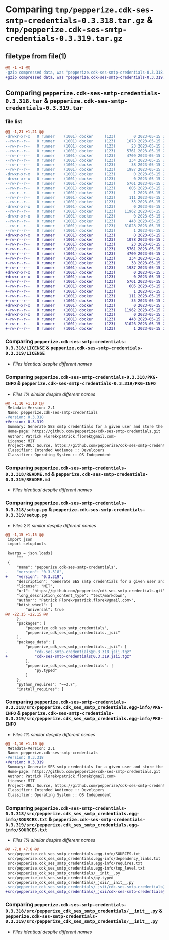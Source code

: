 # Comparing `tmp/pepperize.cdk-ses-smtp-credentials-0.3.318.tar.gz` & `tmp/pepperize.cdk-ses-smtp-credentials-0.3.319.tar.gz`

## filetype from file(1)

```diff
@@ -1 +1 @@
-gzip compressed data, was "pepperize.cdk-ses-smtp-credentials-0.3.318.tar", last modified: Mon May 15 23:11:17 2023, max compression
+gzip compressed data, was "pepperize.cdk-ses-smtp-credentials-0.3.319.tar", last modified: Mon May 15 23:15:43 2023, max compression
```

## Comparing `pepperize.cdk-ses-smtp-credentials-0.3.318.tar` & `pepperize.cdk-ses-smtp-credentials-0.3.319.tar`

### file list

```diff
@@ -1,21 +1,21 @@
-drwxr-xr-x   0 runner    (1001) docker     (123)        0 2023-05-15 23:11:17.058762 pepperize.cdk-ses-smtp-credentials-0.3.318/
--rw-r--r--   0 runner    (1001) docker     (123)     1078 2023-05-15 23:11:05.000000 pepperize.cdk-ses-smtp-credentials-0.3.318/LICENSE
--rw-r--r--   0 runner    (1001) docker     (123)       23 2023-05-15 23:11:05.000000 pepperize.cdk-ses-smtp-credentials-0.3.318/MANIFEST.in
--rw-r--r--   0 runner    (1001) docker     (123)     5761 2023-05-15 23:11:17.058762 pepperize.cdk-ses-smtp-credentials-0.3.318/PKG-INFO
--rw-r--r--   0 runner    (1001) docker     (123)     4709 2023-05-15 23:11:05.000000 pepperize.cdk-ses-smtp-credentials-0.3.318/README.md
--rw-r--r--   0 runner    (1001) docker     (123)      234 2023-05-15 23:11:05.000000 pepperize.cdk-ses-smtp-credentials-0.3.318/pyproject.toml
--rw-r--r--   0 runner    (1001) docker     (123)       38 2023-05-15 23:11:17.058762 pepperize.cdk-ses-smtp-credentials-0.3.318/setup.cfg
--rw-r--r--   0 runner    (1001) docker     (123)     1987 2023-05-15 23:11:05.000000 pepperize.cdk-ses-smtp-credentials-0.3.318/setup.py
-drwxr-xr-x   0 runner    (1001) docker     (123)        0 2023-05-15 23:11:17.054762 pepperize.cdk-ses-smtp-credentials-0.3.318/src/
-drwxr-xr-x   0 runner    (1001) docker     (123)        0 2023-05-15 23:11:17.058762 pepperize.cdk-ses-smtp-credentials-0.3.318/src/pepperize.cdk_ses_smtp_credentials.egg-info/
--rw-r--r--   0 runner    (1001) docker     (123)     5761 2023-05-15 23:11:17.000000 pepperize.cdk-ses-smtp-credentials-0.3.318/src/pepperize.cdk_ses_smtp_credentials.egg-info/PKG-INFO
--rw-r--r--   0 runner    (1001) docker     (123)      605 2023-05-15 23:11:17.000000 pepperize.cdk-ses-smtp-credentials-0.3.318/src/pepperize.cdk_ses_smtp_credentials.egg-info/SOURCES.txt
--rw-r--r--   0 runner    (1001) docker     (123)        1 2023-05-15 23:11:17.000000 pepperize.cdk-ses-smtp-credentials-0.3.318/src/pepperize.cdk_ses_smtp_credentials.egg-info/dependency_links.txt
--rw-r--r--   0 runner    (1001) docker     (123)      111 2023-05-15 23:11:17.000000 pepperize.cdk-ses-smtp-credentials-0.3.318/src/pepperize.cdk_ses_smtp_credentials.egg-info/requires.txt
--rw-r--r--   0 runner    (1001) docker     (123)       35 2023-05-15 23:11:17.000000 pepperize.cdk-ses-smtp-credentials-0.3.318/src/pepperize.cdk_ses_smtp_credentials.egg-info/top_level.txt
-drwxr-xr-x   0 runner    (1001) docker     (123)        0 2023-05-15 23:11:17.058762 pepperize.cdk-ses-smtp-credentials-0.3.318/src/pepperize_cdk_ses_smtp_credentials/
--rw-r--r--   0 runner    (1001) docker     (123)    11962 2023-05-15 23:11:05.000000 pepperize.cdk-ses-smtp-credentials-0.3.318/src/pepperize_cdk_ses_smtp_credentials/__init__.py
-drwxr-xr-x   0 runner    (1001) docker     (123)        0 2023-05-15 23:11:17.058762 pepperize.cdk-ses-smtp-credentials-0.3.318/src/pepperize_cdk_ses_smtp_credentials/_jsii/
--rw-r--r--   0 runner    (1001) docker     (123)      443 2023-05-15 23:11:05.000000 pepperize.cdk-ses-smtp-credentials-0.3.318/src/pepperize_cdk_ses_smtp_credentials/_jsii/__init__.py
--rw-r--r--   0 runner    (1001) docker     (123)    31028 2023-05-15 23:11:05.000000 pepperize.cdk-ses-smtp-credentials-0.3.318/src/pepperize_cdk_ses_smtp_credentials/_jsii/cdk-ses-smtp-credentials@0.3.318.jsii.tgz
--rw-r--r--   0 runner    (1001) docker     (123)        1 2023-05-15 23:11:05.000000 pepperize.cdk-ses-smtp-credentials-0.3.318/src/pepperize_cdk_ses_smtp_credentials/py.typed
+drwxr-xr-x   0 runner    (1001) docker     (123)        0 2023-05-15 23:15:43.581399 pepperize.cdk-ses-smtp-credentials-0.3.319/
+-rw-r--r--   0 runner    (1001) docker     (123)     1078 2023-05-15 23:15:32.000000 pepperize.cdk-ses-smtp-credentials-0.3.319/LICENSE
+-rw-r--r--   0 runner    (1001) docker     (123)       23 2023-05-15 23:15:32.000000 pepperize.cdk-ses-smtp-credentials-0.3.319/MANIFEST.in
+-rw-r--r--   0 runner    (1001) docker     (123)     5761 2023-05-15 23:15:43.577399 pepperize.cdk-ses-smtp-credentials-0.3.319/PKG-INFO
+-rw-r--r--   0 runner    (1001) docker     (123)     4709 2023-05-15 23:15:32.000000 pepperize.cdk-ses-smtp-credentials-0.3.319/README.md
+-rw-r--r--   0 runner    (1001) docker     (123)      234 2023-05-15 23:15:32.000000 pepperize.cdk-ses-smtp-credentials-0.3.319/pyproject.toml
+-rw-r--r--   0 runner    (1001) docker     (123)       38 2023-05-15 23:15:43.581399 pepperize.cdk-ses-smtp-credentials-0.3.319/setup.cfg
+-rw-r--r--   0 runner    (1001) docker     (123)     1987 2023-05-15 23:15:32.000000 pepperize.cdk-ses-smtp-credentials-0.3.319/setup.py
+drwxr-xr-x   0 runner    (1001) docker     (123)        0 2023-05-15 23:15:43.577399 pepperize.cdk-ses-smtp-credentials-0.3.319/src/
+drwxr-xr-x   0 runner    (1001) docker     (123)        0 2023-05-15 23:15:43.577399 pepperize.cdk-ses-smtp-credentials-0.3.319/src/pepperize.cdk_ses_smtp_credentials.egg-info/
+-rw-r--r--   0 runner    (1001) docker     (123)     5761 2023-05-15 23:15:43.000000 pepperize.cdk-ses-smtp-credentials-0.3.319/src/pepperize.cdk_ses_smtp_credentials.egg-info/PKG-INFO
+-rw-r--r--   0 runner    (1001) docker     (123)      605 2023-05-15 23:15:43.000000 pepperize.cdk-ses-smtp-credentials-0.3.319/src/pepperize.cdk_ses_smtp_credentials.egg-info/SOURCES.txt
+-rw-r--r--   0 runner    (1001) docker     (123)        1 2023-05-15 23:15:43.000000 pepperize.cdk-ses-smtp-credentials-0.3.319/src/pepperize.cdk_ses_smtp_credentials.egg-info/dependency_links.txt
+-rw-r--r--   0 runner    (1001) docker     (123)      111 2023-05-15 23:15:43.000000 pepperize.cdk-ses-smtp-credentials-0.3.319/src/pepperize.cdk_ses_smtp_credentials.egg-info/requires.txt
+-rw-r--r--   0 runner    (1001) docker     (123)       35 2023-05-15 23:15:43.000000 pepperize.cdk-ses-smtp-credentials-0.3.319/src/pepperize.cdk_ses_smtp_credentials.egg-info/top_level.txt
+drwxr-xr-x   0 runner    (1001) docker     (123)        0 2023-05-15 23:15:43.577399 pepperize.cdk-ses-smtp-credentials-0.3.319/src/pepperize_cdk_ses_smtp_credentials/
+-rw-r--r--   0 runner    (1001) docker     (123)    11962 2023-05-15 23:15:32.000000 pepperize.cdk-ses-smtp-credentials-0.3.319/src/pepperize_cdk_ses_smtp_credentials/__init__.py
+drwxr-xr-x   0 runner    (1001) docker     (123)        0 2023-05-15 23:15:43.577399 pepperize.cdk-ses-smtp-credentials-0.3.319/src/pepperize_cdk_ses_smtp_credentials/_jsii/
+-rw-r--r--   0 runner    (1001) docker     (123)      443 2023-05-15 23:15:32.000000 pepperize.cdk-ses-smtp-credentials-0.3.319/src/pepperize_cdk_ses_smtp_credentials/_jsii/__init__.py
+-rw-r--r--   0 runner    (1001) docker     (123)    31026 2023-05-15 23:15:32.000000 pepperize.cdk-ses-smtp-credentials-0.3.319/src/pepperize_cdk_ses_smtp_credentials/_jsii/cdk-ses-smtp-credentials@0.3.319.jsii.tgz
+-rw-r--r--   0 runner    (1001) docker     (123)        1 2023-05-15 23:15:32.000000 pepperize.cdk-ses-smtp-credentials-0.3.319/src/pepperize_cdk_ses_smtp_credentials/py.typed
```

### Comparing `pepperize.cdk-ses-smtp-credentials-0.3.318/LICENSE` & `pepperize.cdk-ses-smtp-credentials-0.3.319/LICENSE`

 * *Files identical despite different names*

### Comparing `pepperize.cdk-ses-smtp-credentials-0.3.318/PKG-INFO` & `pepperize.cdk-ses-smtp-credentials-0.3.319/PKG-INFO`

 * *Files 1% similar despite different names*

```diff
@@ -1,10 +1,10 @@
 Metadata-Version: 2.1
 Name: pepperize.cdk-ses-smtp-credentials
-Version: 0.3.318
+Version: 0.3.319
 Summary: Generate SES smtp credentials for a given user and store the credentials in a SecretsManager Secret.
 Home-page: https://github.com/pepperize/cdk-ses-smtp-credentials.git
 Author: Patrick Florek<patrick.florek@gmail.com>
 License: MIT
 Project-URL: Source, https://github.com/pepperize/cdk-ses-smtp-credentials.git
 Classifier: Intended Audience :: Developers
 Classifier: Operating System :: OS Independent
```

### Comparing `pepperize.cdk-ses-smtp-credentials-0.3.318/README.md` & `pepperize.cdk-ses-smtp-credentials-0.3.319/README.md`

 * *Files identical despite different names*

### Comparing `pepperize.cdk-ses-smtp-credentials-0.3.318/setup.py` & `pepperize.cdk-ses-smtp-credentials-0.3.319/setup.py`

 * *Files 2% similar despite different names*

```diff
@@ -1,15 +1,15 @@
 import json
 import setuptools
 
 kwargs = json.loads(
     """
 {
     "name": "pepperize.cdk-ses-smtp-credentials",
-    "version": "0.3.318",
+    "version": "0.3.319",
     "description": "Generate SES smtp credentials for a given user and store the credentials in a SecretsManager Secret.",
     "license": "MIT",
     "url": "https://github.com/pepperize/cdk-ses-smtp-credentials.git",
     "long_description_content_type": "text/markdown",
     "author": "Patrick Florek<patrick.florek@gmail.com>",
     "bdist_wheel": {
         "universal": true
@@ -22,15 +22,15 @@
     },
     "packages": [
         "pepperize_cdk_ses_smtp_credentials",
         "pepperize_cdk_ses_smtp_credentials._jsii"
     ],
     "package_data": {
         "pepperize_cdk_ses_smtp_credentials._jsii": [
-            "cdk-ses-smtp-credentials@0.3.318.jsii.tgz"
+            "cdk-ses-smtp-credentials@0.3.319.jsii.tgz"
         ],
         "pepperize_cdk_ses_smtp_credentials": [
             "py.typed"
         ]
     },
     "python_requires": "~=3.7",
     "install_requires": [
```

### Comparing `pepperize.cdk-ses-smtp-credentials-0.3.318/src/pepperize.cdk_ses_smtp_credentials.egg-info/PKG-INFO` & `pepperize.cdk-ses-smtp-credentials-0.3.319/src/pepperize.cdk_ses_smtp_credentials.egg-info/PKG-INFO`

 * *Files 1% similar despite different names*

```diff
@@ -1,10 +1,10 @@
 Metadata-Version: 2.1
 Name: pepperize.cdk-ses-smtp-credentials
-Version: 0.3.318
+Version: 0.3.319
 Summary: Generate SES smtp credentials for a given user and store the credentials in a SecretsManager Secret.
 Home-page: https://github.com/pepperize/cdk-ses-smtp-credentials.git
 Author: Patrick Florek<patrick.florek@gmail.com>
 License: MIT
 Project-URL: Source, https://github.com/pepperize/cdk-ses-smtp-credentials.git
 Classifier: Intended Audience :: Developers
 Classifier: Operating System :: OS Independent
```

### Comparing `pepperize.cdk-ses-smtp-credentials-0.3.318/src/pepperize.cdk_ses_smtp_credentials.egg-info/SOURCES.txt` & `pepperize.cdk-ses-smtp-credentials-0.3.319/src/pepperize.cdk_ses_smtp_credentials.egg-info/SOURCES.txt`

 * *Files 1% similar despite different names*

```diff
@@ -7,8 +7,8 @@
 src/pepperize.cdk_ses_smtp_credentials.egg-info/SOURCES.txt
 src/pepperize.cdk_ses_smtp_credentials.egg-info/dependency_links.txt
 src/pepperize.cdk_ses_smtp_credentials.egg-info/requires.txt
 src/pepperize.cdk_ses_smtp_credentials.egg-info/top_level.txt
 src/pepperize_cdk_ses_smtp_credentials/__init__.py
 src/pepperize_cdk_ses_smtp_credentials/py.typed
 src/pepperize_cdk_ses_smtp_credentials/_jsii/__init__.py
-src/pepperize_cdk_ses_smtp_credentials/_jsii/cdk-ses-smtp-credentials@0.3.318.jsii.tgz
+src/pepperize_cdk_ses_smtp_credentials/_jsii/cdk-ses-smtp-credentials@0.3.319.jsii.tgz
```

### Comparing `pepperize.cdk-ses-smtp-credentials-0.3.318/src/pepperize_cdk_ses_smtp_credentials/__init__.py` & `pepperize.cdk-ses-smtp-credentials-0.3.319/src/pepperize_cdk_ses_smtp_credentials/__init__.py`

 * *Files identical despite different names*

